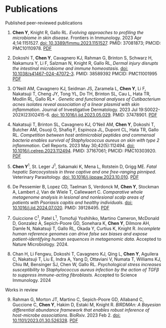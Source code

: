 # Publications

Published peer-reviewed publications


1. **Chen Y**, Knight R, Gallo RL. _Evolving approaches to profiling the microbiome in skin disease_. Frontiers in Immunology. 2023 Apr 4;14:1151527. [doi: 10.3389/fimmu.2023.1151527](https://pubmed.ncbi.nlm.nih.gov/37081873/). PMID: 37081873; PMCID: PMC10110978. [PDF](PDFs/Chen_2023_FrontImmuno_Review.pdf)

2. Dokoshi T, **Chen Y**, Cavagnero KJ, Rahman G, Brinton S, Schwarz H, Nakamura Y, Li F, Salzman N, Knight R, Gallo RL, _Dermal injury disrupts the intestinal microbiome and immune homeostasis_. [doi: 10.1038/s41467-024-47072-3](https://www.nature.com/articles/s41467-024-47072-3#citeas). PMID: 38589392 PMCID: PMC11001995 [PDF](PDFs/Dokoshi_2024_NatComms.pdf)

3. O’Neill AM, Cavagnero KJ, Seidman JS, Zaramela L, **Chen Y**, Li F, Nakatsuji T,  Cheng JY, Tong YL, Do TH, Brinton SL, Cau L, Hata TR, Modlin RL, Gallo RL* . _Genetic and functional analyses of Cutibacterium acnes isolates reveal association of a linear plasmid with skin inflammation_. Journal of Investigative Dermatology. 2023 Jul 19:S0022-202X(23)02415-6. [doi: 10.1016/j.jid.2023.05.029](https://pubmed.ncbi.nlm.nih.gov/37478901/). PMID: 37478901. [PDF](PDFs/ONeil_2023_JID.pdf)

4. Nakatsuji T, Brinton SL, Cavagnero KJ, O’Neil AM, **Chen Y**, Dokoshi T, Butcher AM, Osuoji O, Shafiq F, Espinoza JL, Dupont CL, Hata TR, Gallo RL. _Competition between host antimicrobial peptides and commensal bacteria enables survival of Staphylococcus aureus on skin with type 2 inflammation_. Cell Reports. 2023 May 30;42(5):112494. [doi: 10.1016/j.celrep.2023.112494](https://pubmed.ncbi.nlm.nih.gov/37167061/). PMID: 37167061; PMCID: PMC10303920. [PDF](PDFs/Nakatsiji_2023_CellRep.pdf)

5. **Chen Y**<sup>1</sup>, St. Leger J<sup>1</sup>, Sakamaki K, Mena L, Rotstein D, Grigg ME. _Fatal hepatic Sarcocystosis in three captive and one free-ranging pinniped_. Veterinary Parasitology. [doi: 10.1016/j.ijppaw.2023.10.010](https://www.sciencedirect.com/science/article/pii/S2213224423000871?via%3Dihub). [PDF](PDFs/Chen_2023_IJP.pdf)


6. De Pessemier B, Lopez CD, Taelman S, Verdonck M, **Chen Y**, Stockman A, Lambert J, Van de Wiele T, Callewaert C. _Comparative whole metagenome analysis in lesional and nonlesional scalp areas of patients with Psoriasis capitis and healthy individuals._ [doi: 10.1016/j.jid.2024.07.020](https://www.sciencedirect.com/science/article/pii/S0022202X24019845). PMID: 39128495. [PDF](PDFs/DePessemier_2024_JID.pdf)

7. Guiccione C<sup>1</sup>, Patel L<sup>1</sup>, Tomofuji Yoshihiko, Martino Cameron, McDonald D, Gonzalez A, Sepich-Poore GD, Sonehara K, **Chen Y**, Dilmore AH, Damle N, Nakatsuji T, Gallo RL, Okada Y, Curtius K, Knight R. _Incomplete human reference genomes can drive false sex biases and expose patient-identifying human sequences in metagenomic data_. Accepted to Nature Microbiology. 2024.

8. Chan H, Li Fengwu, Dokoshi T, Cavagnero KJ, Qing L, **Chen Y**, Aguilera C, Nakatsuji T, Liu E, Indra A, Yang D, Ottaviani V, Numata T, Williams KJ,  Chiu IM, Bensinger SJ, Chen W, Gallo RL. _Psychological stress increases susceptibility to Staphylococcus aureus infection by the action of TGFβ to suppress immune-acting fibroblasts._ Accepted to Science Immunology. 2024

Works in review 

9. Rahman G, Morton JT, Martino C, Sepich-Poore GD, Allaband C, Guccione C, **Chen Y**, Hakim D, Estaki M, Knight R. _BIRDMAn: A Bayesian differential abundance framework that enables robust inference of host-microbe associations_. BioRxiv. 2023 Feb 2. [doi: 10.1101/2023.01.30.526328](https://www.biorxiv.org/content/10.1101/2023.01.30.526328v1). [PDF](PDFs/Rahman_2023_BioRxiv.pdf)
